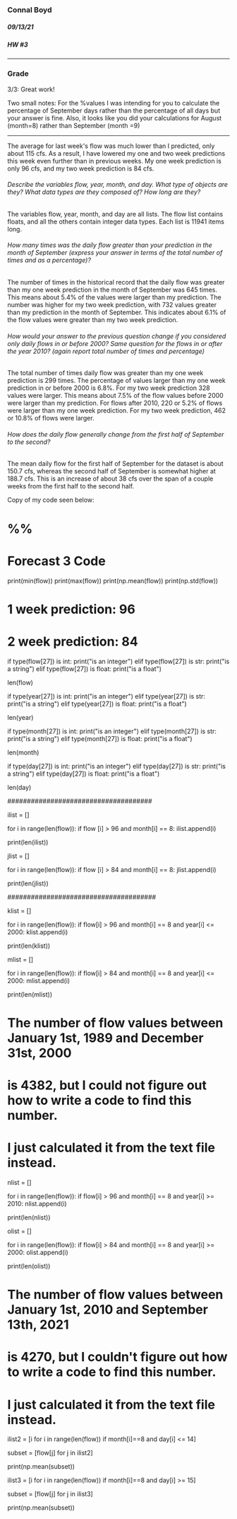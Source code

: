 ### Connal Boyd
##### 09/13/21
##### HW #3

___
### Grade
3/3: Great work!

Two small notes: For the %values I was intending for you to calculate the percentage of September days rather than the percentage of all days but your answer is fine.  Also, it looks like you did your calculations for August (month=8) rather than September (month =9)
_____

The average for last week's flow was much lower than I predicted, only about 115 cfs.
As a result, I have lowered my one and two week predictions this week even further than in previous weeks.
My one week prediction is only 96 cfs, and my two week prediction is 84 cfs.

###### Describe the variables flow, year, month, and day. What type of objects are they? What data types are they composed of? How long are they?

The variables flow, year, month, and day are all lists. The flow list contains floats, and all the others contain integer data types. Each list is 11941 items long.

###### How many times was the daily flow greater than your prediction in the month of September (express your answer in terms of the total number of times and as a percentage)?

The number of times in the historical record that the daily flow was greater than my one week prediction in the month of September was 645 times.
This means about 5.4% of the values were larger than my prediction.
The number was higher for my two week prediction, with 732 values greater than my prediction in the month of September. This indicates about 6.1% of the flow values were greater than my two week prediction.

###### How would your answer to the previous question change if you considered only daily flows in or before 2000? Same question for the flows in or after the year 2010? (again report total number of times and percentage)

The total number of times daily flow was greater than my one week prediction is 299 times.
The percentage of values larger than my one week prediction in or before 2000 is 6.8%.
For my two week prediction 328 values were larger.
This means about 7.5% of the flow values before 2000 were larger than my prediction.
For flows after 2010, 220 or 5.2% of flows were larger than my one week prediction.
For my two week prediction, 462 or 10.8% of flows were larger.

###### How does the daily flow generally change from the first half of September to the second?

The mean daily flow for the first half of September for the dataset is about 150.7 cfs, whereas the second half of September is somewhat higher at 188.7 cfs.
This is an increase of about 38 cfs over the span of a couple weeks from the first half to the second half.


Copy of my code seen below:

# %%

# Forecast 3 Code

print(min(flow))
print(max(flow))
print(np.mean(flow))
print(np.std(flow))


# 1 week prediction: 96
# 2 week prediction: 84


if type(flow[27]) is int:
        print("is an integer")
elif type(flow[27]) is str:
        print("is a string")
elif type(flow[27]) is float:
        print("is a float")

len(flow)

if type(year[27]) is int:
        print("is an integer")
elif type(year[27]) is str:
        print("is a string")
elif type(year[27]) is float:
        print("is a float")

len(year)

if type(month[27]) is int:
        print("is an integer")
elif type(month[27]) is str:
        print("is a string")
elif type(month[27]) is float:
        print("is a float")

len(month)

if type(day[27]) is int:
        print("is an integer")
elif type(day[27]) is str:
        print("is a string")
elif type(day[27]) is float:
        print("is a float")

len(day)


#####################################

ilist = []      

for i in range(len(flow)):
        if flow [i] > 96 and month[i] == 8:
                ilist.append(i)

print(len(ilist))

jlist = []

for i in range(len(flow)):
        if flow [i] > 84 and month[i] == 8:
                jlist.append(i)

print(len(jlist))


######################################

klist = []

for i in range(len(flow)):
        if flow[i] > 96 and month[i] == 8 and year[i] <= 2000:
                klist.append(i)

print(len(klist))

mlist = []

for i in range(len(flow)):
        if flow[i] > 84 and month[i] == 8 and year[i] <= 2000:
                mlist.append(i)

print(len(mlist))


# The number of flow values between January 1st, 1989 and December 31st, 2000
# is 4382, but I could not figure out how to write a code to find this number.
# I just calculated it from the text file instead.

nlist = []

for i in range(len(flow)):
        if flow[i] > 96 and month[i] == 8 and year[i] >= 2010:
                nlist.append(i)

print(len(nlist))

olist = []

for i in range(len(flow)):
        if flow[i] > 84 and month[i] == 8 and year[i] >= 2000:
                olist.append(i)

print(len(olist))

# The number of flow values between January 1st, 2010 and September 13th, 2021
# is 4270, but I couldn't figure out how to write a code to find this number.
# I just calculated it from the text file instead.

ilist2 = [i for i in range(len(flow)) if month[i]==8 and day[i] <= 14]

subset = [flow[j] for j in ilist2]

print(np.mean(subset))



ilist3 = [i for i in range(len(flow)) if month[i]==8 and day[i] >= 15]

subset = [flow[j] for j in ilist3]

print(np.mean(subset))

